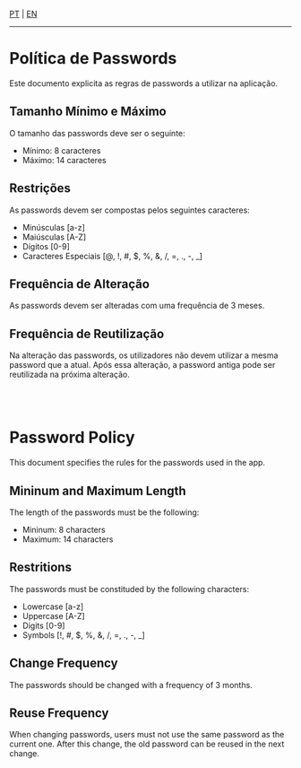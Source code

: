 [PT](#política-de-passwords) | [EN](#password-policy)

---

# Política de Passwords

Este documento explicita as regras de passwords a utilizar na aplicação.

## Tamanho Mínimo e Máximo

O tamanho das passwords deve ser o seguinte:

- Mínimo: 8 caracteres
- Máximo: 14 caracteres

## Restrições

As passwords devem ser compostas pelos seguintes caracteres:

- Minúsculas [a-z]
- Maiúsculas [A-Z]
- Dígitos [0-9]
- Caracteres Especiais [@, !, #, $, %, &, /, =, ., -, _]

## Frequência de Alteração

As passwords devem ser alteradas com uma frequência de 3 meses.

## Frequência de Reutilização

Na alteração das passwords, os utilizadores não devem utilizar a mesma password que a atual. Após essa alteração, a password antiga pode ser reutilizada na próxima alteração.

<br>

<br>

# Password Policy

This document specifies the rules for the passwords used in the app.

## Mininum and Maximum Length

The length of the passwords must be the following:

- Mininum: 8 characters
- Maximum: 14 characters

## Restritions

The passwords must be constituded by the following characters:

- Lowercase [a-z]
- Uppercase [A-Z]
- Digits [0-9]
- Symbols [!, #, $, %, &, /, =, ., -, _]

## Change Frequency

The passwords should be changed with a frequency of 3 months.

## Reuse Frequency

When changing passwords, users must not use the same password as the current one. After this change, the old password can be reused in the next change.
